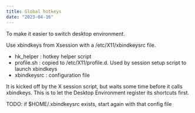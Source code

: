 ```yaml
---
title: Global hotkeys
date: "2023-04-16"
---
```

To make it easier to switch desktop environment.

Use xbindkeys from Xsession with a /etc/X11/xbindkeysrc file.

- hk_helper : hotkey helper script
- profile.sh : copied to /etc/X11/profile.d.  Used by session setup
  script to launch xbindkeys
- xbindkeysrc : configuration file

It is kicked off by the X session script, but waits some time before
it calls xbindkeys.  This is to let the Desktop Environment register
its shortcuts first.

TODO: if $HOME/.xbindkeysrc exists, start again with that config file


